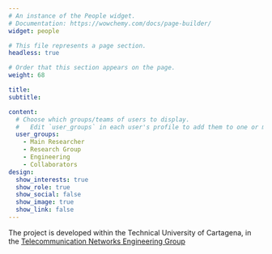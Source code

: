 ```yaml
---
# An instance of the People widget.
# Documentation: https://wowchemy.com/docs/page-builder/
widget: people

# This file represents a page section.
headless: true

# Order that this section appears on the page.
weight: 68

title: 
subtitle:

content:
  # Choose which groups/teams of users to display.
  #   Edit `user_groups` in each user's profile to add them to one or more of these groups.
  user_groups:
    - Main Researcher
    - Research Group
    - Engineering
    - Collaborators
design:
  show_interests: true
  show_role: true
  show_social: false
  show_image: true
  show_link: false
---
```


The project is developed within the Technical University of Cartagena, in the [Telecommunication Networks Engineering Group](https://girtel.upct.es)